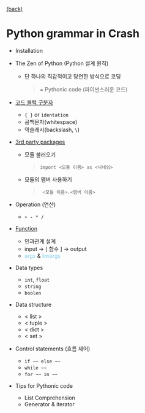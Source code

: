 [(back)](https://github.com/DoranLyong/Python_study/tree/master/2_crash)

# Python grammar in Crash 

* Installation
* The Zen of Python (Python 설계 원칙)
    * 단 하나의 직감적이고 당연한 방식으로 코딩
        > = Pythonic code (파이썬스러운 코드) 
* [코드 블럭 구분자](https://github.com/DoranLyong/Python_study/tree/master/2_crash/1_grammar/2_identation)
    * ```{ }```  or ```identation``` 
    * 공백문자(whitespace)
    * 역슬래시(backslash, ```\```)
* [3rd party packages](https://github.com/DoranLyong/Python_study/tree/master/2_crash/1_grammar/3_module_import) 
    * 모듈 불러오기 
        > ```import <모듈 이름> as <닉네임>```
    * 모듈의 맴버 사용하기 
        > ``` <모듈 이름>.<맴버 이름>```
* Operation (연산)
    * ``` + - * / ```
* [Function](https://github.com/DoranLyong/Python_study/tree/master/2_crash/1_grammar/5_function) 
    * 인과관계 설계 
    * input → [ 함수 ]  → output 
    * <span style="color:skyblue">args</span> & <span style="color:skyblue">kwargs</span>

* Data types 
    * ```int```, ```float``` 
    * ```string``` 
    * ```boolen``` 

* Data structure 
    * < list >
    * < tuple >
    * < dict >
    * < set >

* Control statements (흐름 제어)
    * ```if ~~ else ~~ ```
    * ``` while ~~ ``` 
    * ``` for ~~ in ~~ ``` 

* Tips for Pythonic code 
    * List Comprehension 
    * Generator & iterator 
